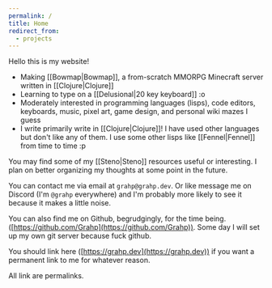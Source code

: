 ```yaml
---
permalink: /
title: Home
redirect_from:
  - projects
---
```

Hello this is my website!

- Making [[Bowmap|Bowmap]], a from-scratch MMORPG Minecraft server written in [[Clojure|Clojure]]
- Learning to type on a [[Delusional|20 key keyboard]] :o
- Moderately interested in programming languages (lisps), code editors, keyboards, music, pixel art, game design, and personal wiki mazes I guess
- I write primarily write in [[Clojure|Clojure]]! I have used other languages but don't like any of them. I use some other lisps like [[Fennel|Fennel]] from time to time :p

You may find some of my [[Steno|Steno]] resources useful or interesting. I plan on better organizing my thoughts at some point in the future.

You can contact me via email at `grahp@grahp.dev`. Or like message me on Discord (I'm `@grahp` everywhere) and I'm probably more likely to see it because it makes a little noise.

You can also find me on Github, begrudgingly, for the time being. ([https://github.com/Grahp](https://github.com/Grahp)). Some day I will set up my own git server because fuck github.

You should link here ([https://grahp.dev](https://grahp.dev)) if you want a permanent link to me for whatever reason.


All link are permalinks.
